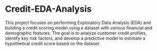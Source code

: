 # Credit-EDA-Analysis
This project focuses on performing Exploratory Data Analysis (EDA) and building a credit scoring model using a dataset with various financial and demographic features. The goal is to analyze customer credit profiles, identify key risk factors, and develop a predictive model to estimate a hypothetical credit score based on the dataset. 
